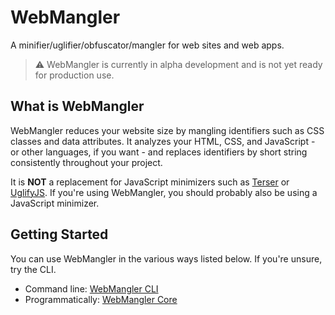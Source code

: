 # WebMangler

A minifier/uglifier/obfuscator/mangler for web sites and web apps.

> :warning: WebMangler is currently in alpha development and is not yet ready
> for production use.

## What is WebMangler

WebMangler reduces your website size by mangling identifiers such as CSS classes
and data attributes. It analyzes your HTML, CSS, and JavaScript - or other
languages, if you want - and replaces identifiers by short string consistently
throughout your project.

It is **NOT** a replacement for JavaScript minimizers such as [Terser] or
[UglifyJS]. If you're using WebMangler, you should probably also be using a
JavaScript minimizer.

## Getting Started

You can use WebMangler in the various ways listed below. If you're unsure, try
the CLI.

- Command line: [WebMangler CLI]
- Programmatically: [WebMangler Core]

[terser]: https://terser.org/ "Terser"
[uglifyjs]: https://www.npmjs.com/package/uglify-js "UglifyJS"
[webmangler cli]: https://www.npmjs.com/package/webmangler-cli "WebMangler CLI"
[webmangler core]: https://www.npmjs.com/package/webmangler "WebMangler Core"
